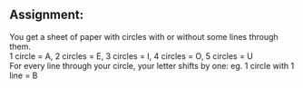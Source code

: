 ## Assignment: 
You get a sheet of paper with circles with or without some lines through them. <br>
1 circle = A, 2 circles = E, 3 circles = I, 4 circles = O, 5 circles = U <br>
For every line through your circle, your letter shifts by one: eg. 1 circle with 1 line = B
